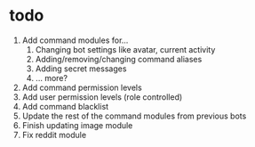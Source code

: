 # todo

1. Add command modules for...
   1. Changing bot settings like avatar, current activity
   2. Adding/removing/changing command aliases
   3. Adding secret messages
   4. ... more?
2. Add command permission levels
3. Add user permission levels (role controlled)
4. Add command blacklist
5. Update the rest of the command modules from previous bots
6. Finish updating image module
7. Fix reddit module
